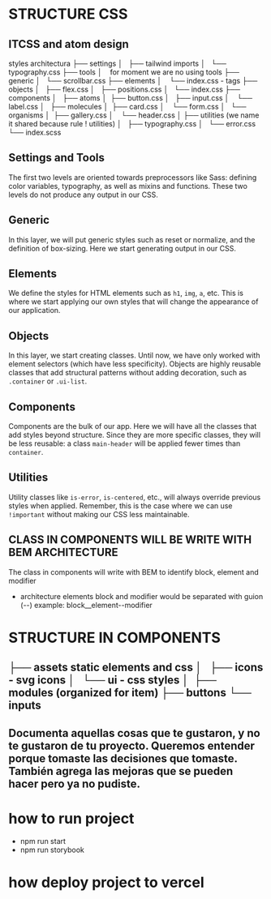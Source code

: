 # STRUCTURE CSS

## ITCSS and atom design

styles architectura
├── settings
│   ├── tailwind imports
│   └── typography.css
├── tools
│    for moment we are no using tools
├── generic
│   └── scrollbar.css
├── elements
│    └── index.css - tags
├── objects
│   ├── flex.css
│   ├── positions.css
│   └── index.css
├── components
│   ├── atoms
│  ├── button.css
│   ├── input.css
│    └── label.css
│   ├── molecules
│  ├── card.css
│    └── form.css
│   └── organisms
│  ├── gallery.css
│    └── header.css
│
├── utilities (we name it shared because rule ! utilities)
│   ├── typography.css
│   └── error.css
└── index.scss

## Settings and Tools

The first two levels are oriented towards preprocessors like Sass: defining color variables, typography, as well as mixins and functions. These two levels do not produce any output in our CSS.

## Generic

In this layer, we will put generic styles such as reset or normalize, and the definition of box-sizing. Here we start generating output in our CSS.

## Elements

We define the styles for HTML elements such as `h1`, `img`, `a`, etc. This is where we start applying our own styles that will change the appearance of our application.

## Objects

In this layer, we start creating classes. Until now, we have only worked with element selectors (which have less specificity). Objects are highly reusable classes that add structural patterns without adding decoration, such as `.container` or `.ui-list`.

## Components

Components are the bulk of our app. Here we will have all the classes that add styles beyond structure. Since they are more specific classes, they will be less reusable: a class `main-header` will be applied fewer times than `container`.

## Utilities

Utility classes like `is-error`, `is-centered`, etc., will always override previous styles when applied. Remember, this is the case where we can use `!important` without making our CSS less maintainable.

## CLASS IN COMPONENTS WILL BE WRITE WITH BEM ARCHITECTURE

The class in components will write with BEM to identify block, element and modifier

- architecture elements block and modifier would be separated with guion (--)
  example: block__element--modifier

# STRUCTURE IN COMPONENTS
├── assets static elements and css
│   ├── icons - svg icons
│   └── ui - css styles
│ 
├── modules (organized for item)
    ├── buttons
    └── inputs
-------------------------------------------------------------
Documenta aquellas cosas que te gustaron, y no te gustaron de tu proyecto.
Queremos entender porque tomaste las decisiones que tomaste.
También agrega las mejoras que se pueden hacer pero ya no pudiste.
------------------------------------------------------------------------

# how to run project
<!-- Local -->
- npm run start
- npm run storybook


# how deploy project to vercel

# 